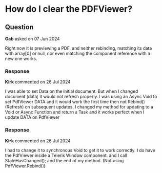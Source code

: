 # How do I clear the PDFViewer?

## Question

**Gab** asked on 07 Jun 2024

Right now it is previewing a PDF, and neither rebinding, matching its data with array[0] or null, nor even matching the component reference with a new one works.

### Response

**Kirk** commented on 26 Jul 2024

I was able to set Data on the initial document. But when I changed document (data) it would not refresh properly. I was using an Async Void to set PdfViewer DATA and it would work the first time then not Rebind() (Refresh) on subsequent updates. I changed my method for updating to a Void or Async Function and return a Task and it works perfect when I update DATA on PdfViewer

### Response

**Kirk** commented on 26 Jul 2024

I had to change it to synchronous Void to get it to work correctly. I do have the PdfViewer inside a Telerik Window component. and I call StateHasChanged(); and the end of my method. (Not using PdfViewer.Rebind())

